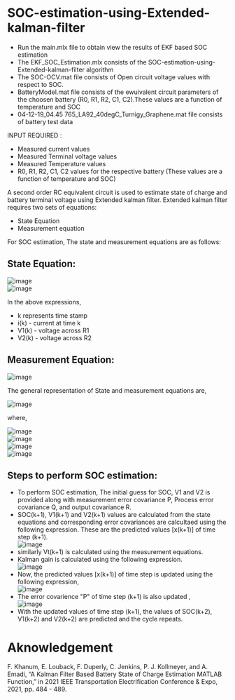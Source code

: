 # SOC-estimation-using-Extended-kalman-filter


- Run the main.mlx file to obtain view the results of EKF based SOC estimation 
- The EKF_SOC_Estimation.mlx consists of the SOC-estimation-using-Extended-kalman-filter algorithm 
- The SOC-OCV.mat file consists of Open circuit voltage values with respect to SOC.
- BatteryModel.mat file consists of the ewuivalent circuit parameters of the choosen battery (R0, R1, R2, C1, C2).These values are a function of temperature   and SOC 
- 04-12-19_04.45 765_LA92_40degC_Turnigy_Graphene.mat file consists of battery test data

INPUT REQUIRED :
- Measured current values
- Measured Terminal voltage values
- Measured Temperature values
- R0, R1, R2, C1, C2 values for the respective battery (These values are a function of temperature and SOC)

A second order RC equivalent circuit is used to estimate state of charge and battery terminal voltage using Extended kalman filter. Extended kalman filter requires two sets of equations:
- State Equation
- Measurement equation

For SOC estimation, The state and measurement equations are as follows:

## State Equation:

![image](https://user-images.githubusercontent.com/79139644/163665213-69aaf5df-2038-48b1-bd6f-c4132f0e8912.png) \
![image](https://user-images.githubusercontent.com/79139644/163665227-f94e3df8-9720-4bfa-8122-2804660c4a65.png)

In the above expressions,
- k represents time stamp
- i(k) - current at time k
- V1(k) - voltage across R1 
- V2(k) - voltage across R2

## Measurement Equation:

![image](https://user-images.githubusercontent.com/79139644/163665523-273d7269-3276-48fa-8597-f625b4c395c5.png)

The general representation of State and measurement equations are,

![image](https://user-images.githubusercontent.com/79139644/163665603-adf9bedb-366e-433a-8d12-4cac1ed09052.png)

where,

![image](https://user-images.githubusercontent.com/79139644/163665689-7313b202-bde8-4247-b88e-0d006515c349.png) \
![image](https://user-images.githubusercontent.com/79139644/163665665-56d63ad8-76ab-400a-9c0d-70c6931b0ec9.png) \
![image](https://user-images.githubusercontent.com/79139644/163665621-063fa89c-7a7b-4c17-aa61-a415597e7c6e.png) \
![image](https://user-images.githubusercontent.com/79139644/163665633-2e57dd53-e022-4a5f-a162-77a3387c7a58.png)

## Steps to perform SOC estimation:

- To perform SOC estimation, The initial guess for SOC, V1 and V2 is provided along with measurement error covariance P, Process error covariance Q, and output covariance R.
- SOC(k+1), V1(k+1) and V2(k+1)  values are calculated from the state equations and corresponding error covariances are calcultaed using the following expression. These are the predicted values [x(k+1)] of time step (k+1). \
![image](https://user-images.githubusercontent.com/79139644/163665985-8ef84221-5a97-49a2-8d10-e1c8f511cc9b.png) 
- similarly Vt(k+1) is calculated using the measurement equations.
- Kalman gain is calculated using the following expression. \
![image](https://user-images.githubusercontent.com/79139644/163666009-76cdc097-0eed-42d2-9370-1ba84e0e23e1.png) 
- Now, the predicted values [x(k+1)] of time step is updated using the following expression, \
![image](https://user-images.githubusercontent.com/79139644/163666091-cf3f10fc-8ec5-4416-ac08-d3e0d8b83b2b.png) 
- The error covarience "P" of time step (k+1) is also updated , \
![image](https://user-images.githubusercontent.com/79139644/163666111-ac45b31c-e675-4a20-92bd-937c0383b09f.png) 
- With the updated values of time step (k+1), the values of SOC(k+2), V1(k+2) and V2(k+2) are predicted and the cycle repeats.

# Aknowledgement

F. Khanum, E. Louback, F. Duperly, C. Jenkins, P. J. Kollmeyer, and A. Emadi, “A Kalman Filter Based Battery State of Charge Estimation MATLAB Function,” in 2021 IEEE Transportation Electrification Conference & Expo, 2021, pp. 484 - 489.
